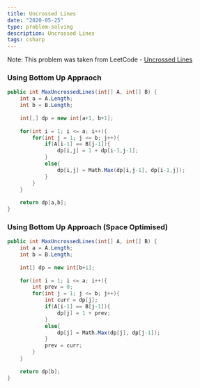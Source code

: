 ```yaml
---
title: Uncrossed Lines
date: "2020-05-25"
type: problem-solving
description: Uncrossed Lines
tags: csharp
---
```


Note: This problem was taken from LeetCode - [Uncrossed Lines](https://leetcode.com/problems/uncrossed-lines/)

### Using Bottom Up Appraoch

```csharp
public int MaxUncrossedLines(int[] A, int[] B) {
	int a = A.Length;
	int b = B.Length;
	
	int[,] dp = new int[a+1, b+1];
	
	for(int i = 1; i <= a; i++){
		for(int j = 1; j <= b; j++){
			if(A[i-1] == B[j-1]){
				dp[i,j] = 1 + dp[i-1,j-1];
			}
			else{
				dp[i,j] = Math.Max(dp[i,j-1], dp[i-1,j]);
			}
		}
	}
	
	return dp[a,b];
}
```

### Using Bottom Up Approach (Space Optimised)

```csharp
public int MaxUncrossedLines(int[] A, int[] B) {
	int a = A.Length;
	int b = B.Length;
	
	int[] dp = new int[b+1];
	
	for(int i = 1; i <= a; i++){
		int prev = 0;            
		for(int j = 1; j <= b; j++){
			int curr = dp[j];
			if(A[i-1] == B[j-1]){
				dp[j] = 1 + prev;
			}
			else{
				dp[j] = Math.Max(dp[j], dp[j-1]);
			}
			prev = curr;
		}
	}
	
	return dp[b];
}
```

